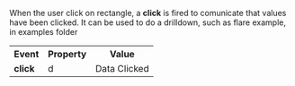 When the user click on rectangle, a <strong>click</strong> is fired to comunicate that values have been clicked. It can be used to do a drilldown, such as flare example, in examples folder
<table>
    <tr>
        <th>Event</th>
        <th>Property</th>
        <th>Value</th>
    </tr>
    <tr>
        <td><strong>click</strong></td>
        <td>d</td>
        <td>Data Clicked</td>
    </tr>
</table>